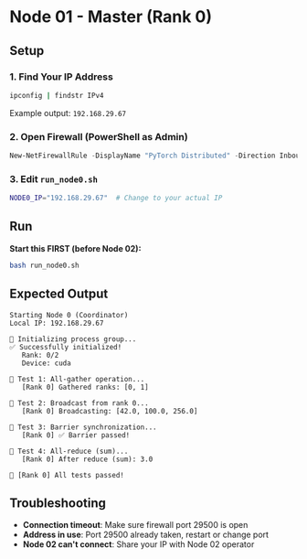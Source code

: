 # Node 01 - Master (Rank 0)

## Setup

### 1. Find Your IP Address
```bash
ipconfig | findstr IPv4
```
Example output: `192.168.29.67`

### 2. Open Firewall (PowerShell as Admin)
```powershell
New-NetFirewallRule -DisplayName "PyTorch Distributed" -Direction Inbound -LocalPort 29500 -Protocol TCP -Action Allow
```

### 3. Edit `run_node0.sh`
```bash
NODE0_IP="192.168.29.67"  # Change to your actual IP
```

## Run

**Start this FIRST (before Node 02):**

```bash
bash run_node0.sh
```

## Expected Output

```
Starting Node 0 (Coordinator)
Local IP: 192.168.29.67

🔄 Initializing process group...
✅ Successfully initialized!
   Rank: 0/2
   Device: cuda
   
🧪 Test 1: All-gather operation...
   [Rank 0] Gathered ranks: [0, 1]
   
🧪 Test 2: Broadcast from rank 0...
   [Rank 0] Broadcasting: [42.0, 100.0, 256.0]
   
🧪 Test 3: Barrier synchronization...
   [Rank 0] ✅ Barrier passed!
   
🧪 Test 4: All-reduce (sum)...
   [Rank 0] After reduce (sum): 3.0
   
🎉 [Rank 0] All tests passed!
```

## Troubleshooting

- **Connection timeout**: Make sure firewall port 29500 is open
- **Address in use**: Port 29500 already taken, restart or change port
- **Node 02 can't connect**: Share your IP with Node 02 operator
